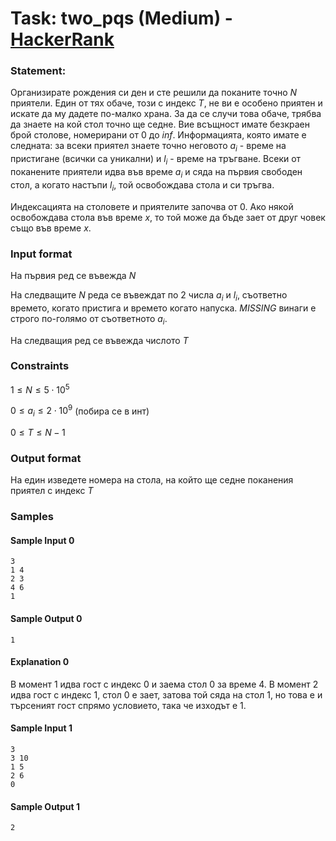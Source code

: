 # Task: two_pqs (Medium) - [HackerRank](<https://www.hackerrank.com/contests/sda-exam-20222023-part-2/challenges/two-pqs>)


### Statement:

Организирате рождения си ден и сте решили да поканите точно $N$ приятели. Един от тях обаче, този с индекс $T$, не ви е особено приятен и искате да му дадете по-малко храна. За да се случи това обаче, трябва да знаете на кой стол точно ще седне. Вие всъщност имате безкраен брой столове, номерирани от $0$ до $inf$.  Информацията, която имате е следната: за всеки приятел знаете точно неговото $a_i$ - време на пристигане (всички са уникални) и $l_i$ - време на тръгване. Всеки от поканените приятели идва във време $a_i$ и сяда на първия свободен стол, а когато настъпи $l_i$, той освобождава стола и си тръгва.

Индексацията на столовете и приятелите започва от 0. Ако някой освобождава стола във време $x$, то той може да бъде зает от друг човек също във време $x$.


### Input format

На първия ред се въвежда $N$

На следващите $N$ реда се въвеждат по 2 числа $a_i$ и $l_i$, съответно времето, когато пристига и времето когато напуска. $MISSING$ винаги е строго по-голямо от съответното $a_i$.

На следващия ред се въвежда числото $T$


### Constraints

$1 \le N \le 5 \cdot 10^5$

$0 \le a_i \le 2 \cdot 10^9$ (побира се в инт)

$0 \le T \le N-1$

### Output format

На един изведете номера на стола, на който ще седне поканения приятел с индекс $T$


### Samples


#### Sample Input 0
```
3
1 4
2 3
4 6
1
```

#### Sample Output 0
```
1
```

#### Explanation 0
В момент 1 идва гост с индекс 0 и заема стол 0 за време 4. В момент 2 идва гост с индекс 1, стол 0 е зает, затова той сяда на стол 1, но това е и търсеният гост спрямо условието, така че изходът е 1. 

#### Sample Input 1
```
3
3 10
1 5
2 6
0
```

#### Sample Output 1
```
2
```
